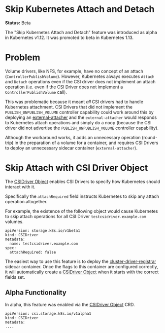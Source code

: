 # Skip Kubernetes Attach and Detach

**Status:** Beta

The "Skip Kubernetes Attach and Detach" feature was introduced as alpha in Kubernetes v1.12. It was promoted to beta in Kubernetes 1.13.

# Problem

Volume drivers, like NFS, for example, have no concept of an attach (`ControllerPublishVolume`). However, Kubernetes always executes `Attach` and `Detach` operations even if the CSI driver does not implement an attach operation (i.e. even if the CSI Driver does not implement a `ControllerPublishVolume` call).

This was problematic because it meant *all* CSI drivers had to handle Kubernetes attachment. CSI Drivers that did not implement the `PUBLISH_UNPUBLISH_VOLUME` controller capability could work around this by deploying an [external-attacher](external-attacher.md) and the `external-attacher` would responds to Kubernetes attach operations and simply do a noop (because the CSI driver did not advertise the `PUBLISH_UNPUBLISH_VOLUME` controller capability).

Although the workaround works, it adds an unnecessary operation (round-trip) in the preparation of a volume for a container, and requires CSI Drivers to deploy an unnecessary sidecar container (`external-attacher`).

# Skip Attach with CSI Driver Object

The [CSIDriver Object](csi-driver-object.md) enables CSI Drivers to specify how Kubernetes should interact with it.

Specifically the `attachRequired` field instructs Kubernetes to skip any attach operation altogether.

For example, the existence of the following object would cause Kubernetes to skip attach operations for all CSI Driver `testcsidriver.example.com` volumes.

```
apiVersion: storage.k8s.io/v1beta1
kind: CSIDriver
metadata:
  name: testcsidriver.example.com
spec:
  attachRequired: false
```

The easiest way to use this feature is to deploy the [cluster-driver-registrar](cluster-driver-registrar.md) sidecar container. Once the flags to this container are configured correctly, it will automatically create a [CSIDriver Object](csi-driver-object.md) when it starts with the correct fields set.

## Alpha Functionality
In alpha, this feature was enabled via the [CSIDriver Object](csi-driver-object.md) CRD.

```
apiVersion: csi.storage.k8s.io/v1alpha1
kind: CSIDriver
metadata:
....
```
